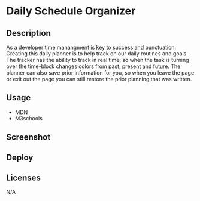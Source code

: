 # Daily Schedule Organizer

## Description
As a developer time manangment is key to success and punctuation. Creating this daily planner is to help track on our daily routines and goals. The tracker has the ability to track in real time, so when the task is turning over the time-block changes colors from past, present and future. The planner can also save prior information for you, so when you leave the page or exit out the page you can still restore the prior planning that was written. 

## Usage
- MDN
- M3schools

## Screenshot

## Deploy

## Licenses
N/A
